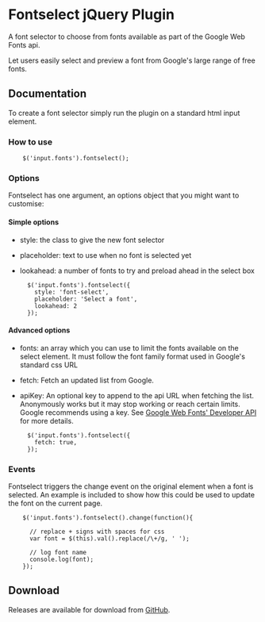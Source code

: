 # Fontselect jQuery Plugin

A font selector to choose from fonts available as part of the Google Web Fonts api. 

Let users easily select and preview a font from Google's large range of free fonts.


## Documentation

To create a font selector simply run the plugin on a standard html input element.

### How to use

        $('input.fonts').fontselect();

### Options

Fontselect has one argument, an options object that you might want to customise:

#### Simple options

* style: the class to give the new font selector
* placeholder: text to use when no font is selected yet
* lookahead: a number of fonts to try and preload ahead in the select box

        $('input.fonts').fontselect({
          style: 'font-select',
          placeholder: 'Select a font',
          lookahead: 2
        });
        
#### Advanced options

* fonts: an array which you can use to limit the fonts available on the select element.
It must follow the font family format used in Google's standard css URL
* fetch: Fetch an updated list from Google.
* apiKey: An optional key to append to the api URL when fetching the list.
Anonymously works but it may stop working or reach certain limits. Google
recommends using a key.  See
[Google Web Fonts' Developer API](https://developers.google.com/webfonts/docs/developer_api)
for more details.

        $('input.fonts').fontselect({
          fetch: true,
        });

           
### Events

Fontselect triggers the change event on the original element when a font is selected. 
An example is included to show how this could be used to update the font on the current page.

        $('input.fonts').fontselect().change(function(){
        
          // replace + signs with spaces for css
          var font = $(this).val().replace(/\+/g, ' ');
          
          // log font name
          console.log(font);
        });


## Download

Releases are available for download from
[GitHub](http://github.com/tommoor/fontselect-jquery-plugin/downloads).
